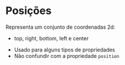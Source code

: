 # Posições

<position>

Representa um conjunto de coordenadas 2d:
- top, right, bottom, left e center

* Usado para alguns tipos de propriedades
* Não confundir com a propriedade `position`